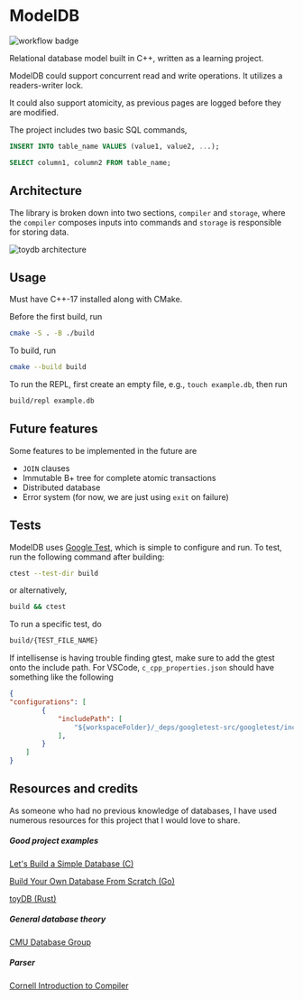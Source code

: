 # ModelDB

![workflow badge](https://github.com/RayBipse/modeldb/actions/workflows/build.yml/badge.svg)

Relational database model built in C++, written as a learning project.

ModelDB could support concurrent read and write operations. It utilizes a readers-writer lock.

It could also support atomicity, as previous pages are logged before they are modified.

The project includes two basic SQL commands,

```SQL
INSERT INTO table_name VALUES (value1, value2, ...);
```

```SQL
SELECT column1, column2 FROM table_name;
```


## Architecture

The library is broken down into two sections, ``compiler`` and ``storage``, where the ``compiler`` composes inputs into
commands and ``storage`` is responsible for storing data.

![toydb architecture](https://github.com/RayBipse/modeldb/assets/46636772/58b72c59-f472-4196-996e-73b286745e36)


## Usage

Must have C++-17 installed along with CMake.

Before the first build, run

```zsh
cmake -S . -B ./build 
```

To build, run

```zsh
cmake --build build
```

To run the REPL, first create an empty file, e.g., ``touch example.db``, then run

```zsh
build/repl example.db
```


## Future features

Some features to be implemented in the future are
- ``JOIN`` clauses
- Immutable B+ tree for complete atomic transactions
- Distributed database
- Error system (for now, we are just using ``exit`` on failure)


## Tests

ModelDB uses [Google Test](https://github.com/google/googletest), which is simple to configure and run.
To test, run the following command after building:

```zsh
ctest --test-dir build
```

or alternatively,

```zsh
build && ctest
```

To run a specific test, do

```zsh
build/{TEST_FILE_NAME}
```

If intellisense is having trouble finding gtest, make sure to add the gtest onto the include path.
For VSCode, ``c_cpp_properties.json`` should have something like the following

```json
{
"configurations": [
        {
            "includePath": [
                "${workspaceFolder}/_deps/googletest-src/googletest/include"
            ],
        }
    ]
}
```


## Resources and credits

As someone who had no previous knowledge of databases, I have used numerous resources for this project that I would love to share.

##### Good project examples

[Let's Build a Simple Database (C)](https://cstack.github.io/db_tutorial/)

[Build Your Own Database From Scratch (Go)](https://cstack.github.io/db_tutorial/)

[toyDB (Rust)](https://github.com/erikgrinaker/toydb/blob/master/README.md)

##### General database theory

[CMU Database Group](https://youtu.be/DJ5u5HrbcMk?si=tMYnMY950OVwwrhH)

##### Parser 

[Cornell Introduction to Compiler](https://www.cs.cornell.edu/courses/cs4120/2023sp/)
